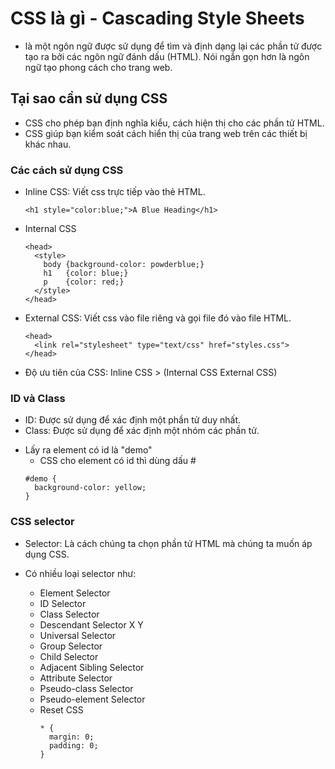 # CSS là gì - Cascading Style Sheets
  *  là một ngôn ngữ được sử dụng để tìm và định dạng lại các phần tử được tạo ra bởi các ngôn ngữ đánh dấu (HTML). Nói ngắn gọn hơn là ngôn ngữ tạo phong cách cho trang web.

## Tại sao cần sử dụng CSS
  - CSS cho phép bạn định nghĩa kiểu, cách hiện thị cho các phần tử HTML.
  - CSS giúp bạn kiểm soát cách hiển thị của trang web trên các thiết bị khác nhau.

### Các cách sử dụng CSS
  - Inline CSS: Viết css trực tiếp vào thẻ HTML.
    ```
    <h1 style="color:blue;">A Blue Heading</h1>
    ```
  - Internal CSS
    ```
    <head>
      <style>
        body {background-color: powderblue;}
        h1   {color: blue;}
        p    {color: red;}
      </style>
    </head>
    ```
  - External CSS: Viết css vào file riêng và gọi file đó vào file HTML.
    ```
    <head>
      <link rel="stylesheet" type="text/css" href="styles.css">
    </head>
    ```

  - Độ ưu tiên của CSS: Inline CSS > (Internal CSS  External CSS)

### ID và Class
  - ID: Được sử dụng để xác định một phần tử duy nhất.
  - Class: Được sử dụng để xác định một nhóm các phần tử.

  * Lấy ra element có id là "demo"
    - CSS cho element có id thì dùng dấu #
    ```
    #demo {
      background-color: yellow;
    }
    ```

### CSS selector
  - Selector: Là cách chúng ta chọn phần tử HTML mà chúng ta muốn áp dụng CSS.
  - Có nhiều loại selector như:
    - Element Selector
    - ID Selector
    - Class Selector
    - Descendant Selector X Y
    - Universal Selector
    - Group Selector
    - Child Selector
    - Adjacent Sibling Selector
    - Attribute Selector
    - Pseudo-class Selector
    - Pseudo-element Selector

    * Reset CSS
      ```
      * {
        margin: 0;
        padding: 0;
      }
      ```